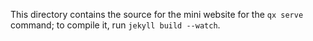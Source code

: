 This directory contains the source for the mini website for the `qx serve` command; to compile it, run `jekyll build --watch`.
 